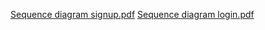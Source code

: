 [Sequence diagram signup.pdf](https://github.com/user-attachments/files/20541016/Sequence.diagram.signup.pdf)
[Sequence diagram login.pdf](https://github.com/user-attachments/files/20541025/Sequence.diagram.login.pdf)
